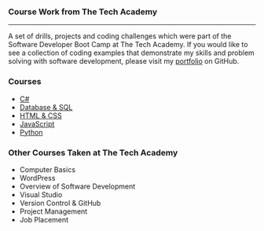 ### Course Work from The Tech Academy
***

A set of drills, projects and coding challenges which were part of the Software Developer Boot Camp at The Tech Academy. If you would like to see a collection of coding examples that demonstrate my skills and problem solving with software development, please visit my [portfolio](https://github.com/jeremyrwright/Portfolio) on GitHub.

### Courses
* [C#](./C-Sharp)
* [Database & SQL](./Database-SQL)
* [HTML & CSS](./HTML-CSS)
* [JavaScript](./JavaScript)
* [Python](./Python)

### Other Courses Taken at The Tech Academy

* Computer Basics
* WordPress
* Overview of Software Development
* Visual Studio
* Version Control & GitHub
* Project Management
* Job Placement
